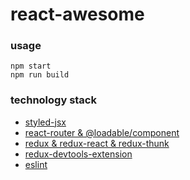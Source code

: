 # react-awesome

### usage
```
npm start
npm run build
```

### technology stack
* [styled-jsx](https://www.npmjs.com/package/styled-jsx)
* [react-router & @loadable/component](https://reacttraining.com/react-router/web/guides/quick-start)
* [redux & redux-react & redux-thunk](http://cn.redux.js.org/docs/react-redux/api.html)
* [redux-devtools-extension](https://github.com/zalmoxisus/redux-devtools-extension#usage)
* [eslint](https://cn.eslint.org/)
